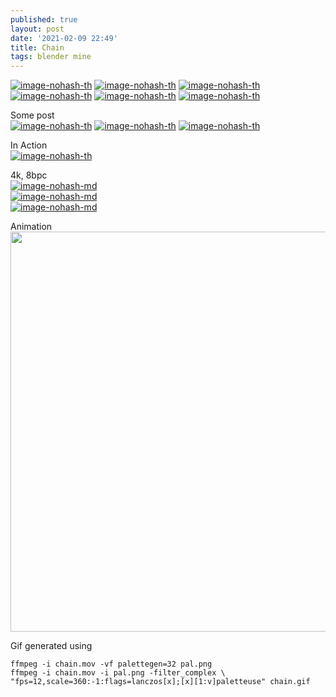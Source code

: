 ```yaml
---
published: true
layout: post
date: '2021-02-09 22:49'
title: Chain
tags: blender mine 
---
```

[![image-nohash-th](https://images.weserv.nl/?url=https://i.imgur.com/asNaakd.png)](https://images.weserv.nl/?url=https://i.imgur.com/MnxHeIn.png)
[![image-nohash-th](https://images.weserv.nl/?url=https://i.imgur.com/CojLBRn.png)](https://images.weserv.nl/?url=https://i.imgur.com/dfiZ5No.png)
[![image-nohash-th](https://images.weserv.nl/?url=https://i.imgur.com/m5PTerS.png)](https://images.weserv.nl/?url=https://i.imgur.com/trEWQLY.png)
[![image-nohash-th](https://images.weserv.nl/?url=https://i.imgur.com/PXGDbjd.png)](https://images.weserv.nl/?url=https://i.imgur.com/JXQtaR5.png)
[![image-nohash-th](https://images.weserv.nl/?url=https://i.imgur.com/tTlWi0l.png)](https://images.weserv.nl/?url=https://i.imgur.com/Ub5zRTd.png)
[![image-nohash-th](https://images.weserv.nl/?url=https://i.imgur.com/hsr2iFc.png)](https://images.weserv.nl/?url=https://i.imgur.com/UeeNSIw.png)

Some post  
[![image-nohash-th](https://images.weserv.nl/?url=https://i.imgur.com/uprTGCY.png)](https://images.weserv.nl/?url=https://i.imgur.com/DCzyuYv.png)
[![image-nohash-th](https://images.weserv.nl/?url=https://i.imgur.com/bORjiWm.png)](https://images.weserv.nl/?url=https://i.imgur.com/RUjbqjS.png)
[![image-nohash-th](https://images.weserv.nl/?url=https://i.imgur.com/YYMwaEE.png)](https://images.weserv.nl/?url=https://i.imgur.com/B0kT7Hk.png)

In Action  
[![image-nohash-th](https://images.weserv.nl/?url=https://i.imgur.com/a6V6Vkf.png)](https://images.weserv.nl/?url=https://i.imgur.com/tuMAjXg.png)

4k, 8bpc  
[![image-nohash-md](https://images.weserv.nl/?url=https://i.imgur.com/78GsEY5.jpg)](https://images.weserv.nl/?url=https://i.imgur.com/lk9tCEG.png)  
[![image-nohash-md](https://images.weserv.nl/?url=https://i.imgur.com/og8LTw6.jpg)](https://images.weserv.nl/?url=https://i.imgur.com/sk4QwMM.png)  
[![image-nohash-md](https://images.weserv.nl/?url=https://i.imgur.com/q7fekUR.jpg)](https://images.weserv.nl/?url=https://i.imgur.com/biuyEWU.png)

Animation  
<a href="https://youtu.be/0C0yzeZX7WY"><img src="/media/chain.gif" style="width: 640px;"></a>

Gif generated using  

    ffmpeg -i chain.mov -vf palettegen=32 pal.png 
    ffmpeg -i chain.mov -i pal.png -filter_complex \
    "fps=12,scale=360:-1:flags=lanczos[x];[x][1:v]paletteuse" chain.gif